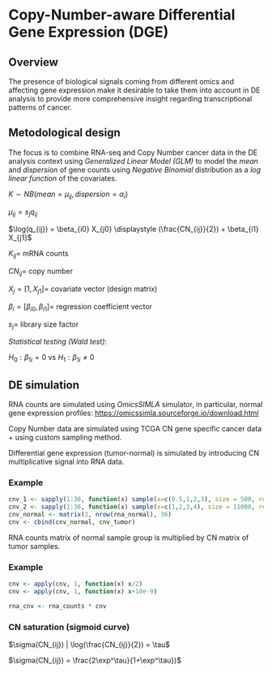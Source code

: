 # Copy-Number-aware Differential Gene Expression (DGE)

## Overview

The presence of biological signals coming from different omics and affecting gene expression make it
desirable to take them into account in DE analysis to provide more comprehensive insight regarding
transcriptional patterns of cancer.


## Metodological design
The focus is to combine RNA-seq and Copy Number cancer data in the DE analysis context using *Generalized Linear Model (GLM)* to model the *mean* and *dispersion* of gene counts using *Negative Binomial* distribution as a *log linear function* of the covariates.

$`K \sim NB(mean = \mu_{ij}, dispersion = \alpha_i)`$ 

$`\mu_{ij} = s_j q_{ij}`$  

$`\log(q_{ij}) = \beta_{i0} X_{j0} \displaystyle (\frac{CN_{ij}}{2}) + \beta_{i1} X_{j1}`$ 

$`K_{ij} =`$ mRNA counts

$`CN_{ij} =`$ copy number

$`X_j = [1, X_{j1}] = `$ covariate vector (design matrix)

$`\beta_i = [\beta_{i0}, \beta_{i1}] = `$ regression coefficient vector

$`s_j =`$ library size factor


*Statistical testing (Wald test)*:

$`H_0 : \beta_{1i} = 0`$  vs  $`H_1: \beta_{1i} \neq 0`$



## DE simulation

RNA counts are simulated using *OmicsSIMLA* simulator, in particular, normal gene expression profiles: <https://omicssimla.sourceforge.io/download.html>

Copy Number data are simulated using TCGA CN gene specific cancer data + using custom sampling method.

Differential gene expression (tumor-normal) is simulated by introducing CN multiplicative signal into RNA data.

### Example

``` r
cnv_1 <- sapply(1:36, function(x) sample(x=c(0.5,1,2,3), size = 500, replace=TRUE, prob = c(.20, .60, .10, .10)))
cnv_2 <- sapply(1:36, function(x) sample(x=c(1,2,3,4), size = 11000, replace=TRUE, prob = c(.05, .70, .10, .10)))
cnv_normal <- matrix(2, nrow(rna_normal), 36)
cnv <- cbind(cnv_normal, cnv_tumor)

```

RNA counts matrix of normal sample group is multiplied by CN matrix of tumor samples.

### Example

``` r
cnv <- apply(cnv, 1, function(x) x/2)
cnv <- apply(cnv, 1, function(x) x+10e-9)

rna_cnv <- rna_counts * cnv

```
### CN saturation (sigmoid curve)

$`\sigma(CN_{ij}) | \log(\frac{CN_{ij}}{2}) = \tau`$

$`\sigma(CN_{ij}) = \frac{2\exp^\tau}{1+\exp^\tau})`$
